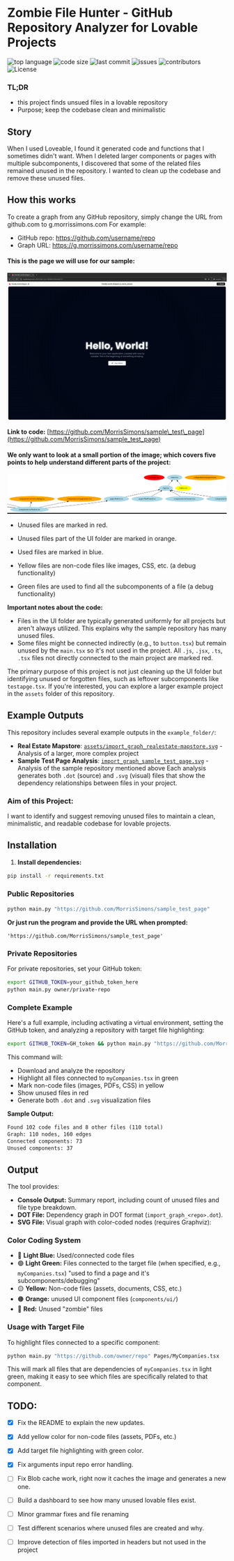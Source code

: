 # Zombie File Hunter - GitHub Repository Analyzer for Lovable Projects
![top language](https://img.shields.io/github/languages/top/gpt-null/template)
![code size](https://img.shields.io/github/languages/code-size/gpt-null/template)
![last commit](https://img.shields.io/github/last-commit/gpt-null/template)
![issues](https://img.shields.io/github/issues/gpt-null/template)
![contributors](https://img.shields.io/github/contributors/gpt-null/template)
![License](https://img.shields.io/github/license/gpt-null/template)

### TL;DR
- this project finds unsued files in a lovable repository
- Purpose; keep the codebase clean and minimalistic

## Story

When I used Loveable, I found it generated code and functions that I sometimes didn't want. When I deleted larger components or pages with multiple subcomponents, I discovered that some of the related files remained unused in the repository. I wanted to clean up the codebase and remove these unused files.

## How this works
To create a graph from any GitHub repository, simply change the URL from github.com to g.morrissimons.com For example:

- GitHub repo: https://github.com/username/repo 
- Graph URL: https://g.morrissimons.com/username/repo


#### This is the page we will use for our sample:

![image of the sample test page](assets/image-2.png)

**Link to code:** [https://github.com/MorrisSimons/sample\_test\_page](https://github.com/MorrisSimons/sample_test_page)



#### We only want to look at a small portion of the image; which covers five points to help understand different parts of the project:
![Dependency graph visualization showing used and unused files](assets/image.png)

* Unused files are marked in red.
* Unused files part of the UI folder are marked in orange.
* Used files are marked in blue.

* Yellow files are non-code files like images, CSS, etc. (a debug functionality)
* Green files are used to find all the subcomponents of a file (a debug functionality) 

**Important notes about the code:**
* Files in the UI folder are typically generated uniformly for all projects but aren't always utilized. This explains why the sample repository has many unused files.
* Some files might be connected indirectly (e.g., to `button.tsx`) but remain unused by the `main.tsx` so it's not used in the project. All `.js`, `.jsx`, `.ts`, `.tsx` files not directly connected to the main project are marked red.

The primary purpose of this project is not just cleaning up the UI folder but identifying unused or forgotten files, such as leftover subcomponents like `testapge.tsx`. If you're interested, you can explore a larger example project in the `assets` folder of this repository.

## Example Outputs

This repository includes several example outputs in the `example_folder/`:
- **Real Estate Mapstore**: [`assets/import_graph_realestate-mapstore.svg`](assets/import_graph_realestate-mapstore.svg) - Analysis of a larger, more complex project
- **Sample Test Page Analysis**: [`import_graph_sample_test_page.svg`](import_graph_sample_test_page.svg) - Analysis of the sample repository mentioned above
Each analysis generates both `.dot` (source) and `.svg` (visual) files that show the dependency relationships between files in your project.

### Aim of this Project:

I want to identify and suggest removing unused files to maintain a clean, minimalistic, and readable codebase for lovable projects.

## Installation

1. **Install dependencies:**

```bash
pip install -r requirements.txt
```

### Public Repositories

```bash
python main.py "https://github.com/MorrisSimons/sample_test_page"
```

**Or just run the program and provide the URL when prompted:**

```
'https://github.com/MorrisSimons/sample_test_page'
```

### Private Repositories

For private repositories, set your GitHub token:

```bash
export GITHUB_TOKEN=your_github_token_here
python main.py owner/private-repo
```

### Complete Example

Here's a full example, including activating a virtual environment, setting the GitHub token, and analyzing a repository with target file highlighting:

```bash
export GITHUB_TOKEN=GH_token && python main.py "https://github.com/MorrisSimons/realestate-mapstore" myCompanies.tsx
```

This command will:
- Download and analyze the repository
- Highlight all files connected to `myCompanies.tsx` in green
- Mark non-code files (images, PDFs, CSS) in yellow
- Show unused files in red
- Generate both `.dot` and `.svg` visualization files

**Sample Output:**
```
Found 102 code files and 8 other files (110 total)
Graph: 110 nodes, 160 edges
Connected components: 73
Unused components: 37
```

## Output

The tool provides:

* **Console Output:** Summary report, including count of unused files and file type breakdown.
* **DOT File:** Dependency graph in DOT format (`import_graph_<repo>.dot`).
* **SVG File:** Visual graph with color-coded nodes (requires Graphviz):

### Color Coding System
* 🔵 **Light Blue:** Used/connected code files
* 🟢 **Light Green:** Files connected to the target file (when specified, e.g., `myCompanies.tsx`) "used to find a page and it's subcomponents/debugging"
* 🟡 **Yellow:** Non-code files (assets, documents, CSS, etc.)
* 🟠 **Orange:** unused UI component files (`components/ui/`)
* 🔴 **Red:** Unused "zombie" files

### Usage with Target File

To highlight files connected to a specific component:

```bash
python main.py "https://github.com/owner/repo" Pages/MyCompanies.tsx
```

This will mark all files that are dependencies of `myCompanies.tsx` in light green, making it easy to see which files are specifically related to that component.

## TODO:
- [x] Fix the README to explain the new updates.
- [x] Add yellow color for non-code files (assets, PDFs, etc.)
- [x] Add target file highlighting with green color.
- [x] Fix arguments input repo error handling.
- [ ] Fix Blob cache work, right now it caches the image and generates a new one.
- [ ] Build a dashboard to see how many unused lovable files exist.
- [ ] Minor grammar fixes and file renaming
- [ ] Test different scenarios where unused files are created and why.
- [ ] Improve detection of files imported in headers but not used in the project

